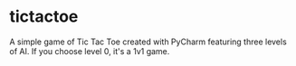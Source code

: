 # tictactoe
A simple game of Tic Tac Toe created with PyCharm featuring three levels of AI. If you choose level 0, it's a 1v1 game.
